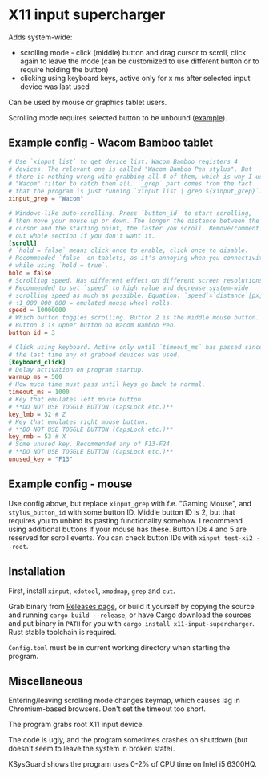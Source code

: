 # X11 input supercharger

Adds system-wide:

- scrolling mode - click (middle) button and drag cursor to scroll, click again to leave the mode (can be customized to use different button or to require holding the button)
- clicking using keyboard keys, active only for x ms after selected input device was last used

Can be used by mouse or graphics tablet users.

Scrolling mode requires selected button to be unbound ([example](assets/gnome-tablet-unbound.png)).

## Example config - Wacom Bamboo tablet

```toml
# Use `xinput list` to get device list. Wacom Bamboo registers 4
# devices. The relevant one is called "Wacom Bamboo Pen stylus". But
# there is nothing wrong with grabbing all 4 of them, which is why I use
# "Wacom" filter to catch them all. `_grep` part comes from the fact
# that the program is just running `xinput list | grep ${xinput_grep}`.
xinput_grep = "Wacom"

# Windows-like auto-scrolling. Press `button_id` to start scrolling,
# then move your mouse up or down. The longer the distance between the
# cursor and the starting point, the faster you scroll. Remove/comment
# out whole section if you don't want it.
[scroll]
# `hold = false` means click once to enable, click once to disable.
# Recommended `false` on tablets, as it's annoying when you connectivity
# while using `hold = true`.
hold = false
# Scrolling speed. Has different effect on different screen resolutions.
# Recommended to set `speed` to high value and decrease system-wide
# scrolling speed as much as possible. Equation: `speed`×`distance`[px]
# ÷1_000_000_000 = emulated mouse wheel rolls.
speed = 10000000
# Which button toggles scrolling. Button 2 is the middle mouse button.
# Button 3 is upper button on Wacom Bamboo Pen.
button_id = 3

# Click using keyboard. Active only until `timeout_ms` has passed since
# the last time any of grabbed devices was used.
[keyboard_click]
# Delay activation on program startup.
warmup_ms = 500
# How much time must pass until keys go back to normal.
timeout_ms = 1000
# Key that emulates left mouse button.
# **DO NOT USE TOGGLE BUTTON (CapsLock etc.)**
key_lmb = 52 # Z
# Key that emulates right mouse button.
# **DO NOT USE TOGGLE BUTTON (CapsLock etc.)**
key_rmb = 53 # X
# Some unused key. Recommended any of F13-F24.
# **DO NOT USE TOGGLE BUTTON (CapsLock etc.)**
unused_key = "F13"
```

## Example config - mouse

Use config above, but replace `xinput_grep` with f.e. "Gaming Mouse", and `stylus_button_id` with some button ID. Middle button ID is 2, but that requires you to unbind its pasting functionality somehow. I recommend using additional buttons if your mouse has these. Button IDs 4 and 5 are reserved for scroll events. You can check button IDs with `xinput test-xi2 --root`.

## Installation

First, install `xinput`, `xdotool`, `xmodmap`, `grep` and `cut`.

Grab binary from [Releases page](https://github.com/pzmarzly/x11-input-supercharger/releases), or build it yourself by copying the source and running `cargo build --release`, or have Cargo download the sources and put binary in `PATH` for you with `cargo install x11-input-supercharger`. Rust stable toolchain is required.

`Config.toml` must be in current working directory when starting the program.

## Miscellaneous

Entering/leaving scrolling mode changes keymap, which causes lag in Chromium-based browsers. Don't set the timeout too short.

The program grabs root X11 input device.

The code is ugly, and the program sometimes crashes on shutdown (but doesn't seem to leave the system in broken state).

KSysGuard shows the program uses 0-2% of CPU time on Intel i5 6300HQ.